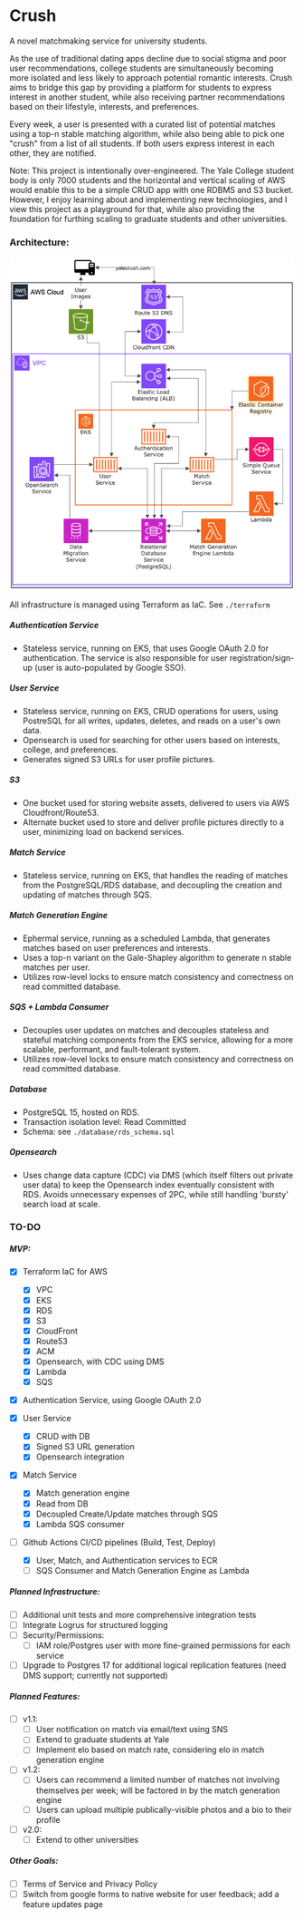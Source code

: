 # Crush

A novel matchmaking service for university students.

As the use of traditional dating apps decline due to social stigma and poor user recommendations,
college students are simultaneously becoming more isolated and less likely to approach potential
romantic interests. Crush aims to bridge this gap by providing a platform for students
to express interest in another student, while also receiving partner recommendations based
on their lifestyle, interests, and preferences.

Every week, a user is presented with a curated list of potential matches using a top-n stable
matching algorithm, while also being able to pick one "crush" from a list of all students. If both users express interest in each other, they are notified.

Note: This project is intentionally over-engineered. The Yale College student
body is only 7000 students and the horizontal and vertical scaling of AWS would enable this
to be a simple CRUD app with one RDBMS and S3 bucket. However, I enjoy learning about and
implementing new technologies, and I view this project as a playground for that, while also
providing the foundation for furthing scaling to graduate students and other universities.

### Architecture:

![Architecture](./assets/architecture.png)

All infrastructure is managed using Terraform as IaC. See `./terraform`

##### Authentication Service

- Stateless service, running on EKS, that uses Google OAuth 2.0 for authentication. The service is also responsible for
  user registration/sign-up (user is auto-populated by Google SSO).

##### User Service

- Stateless service, running on EKS, CRUD operations for users, using PostreSQL for all writes, updates, deletes, and reads on a user's
  own data.
- Opensearch is used for searching for other users based on interests, college, and preferences.
- Generates signed S3 URLs for user profile pictures.

##### S3

- One bucket used for storing website assets, delivered to users via AWS
  Cloudfront/Route53.
- Alternate bucket used to store and deliver profile pictures directly to a user, minimizing load on backend
  services.

##### Match Service

- Stateless service, running on EKS, that handles the reading of matches from the PostgreSQL/RDS
  database, and decoupling the creation and updating of matches through SQS.

##### Match Generation Engine

- Ephermal service, running as a scheduled Lambda, that generates matches based on user preferences and
  interests.
- Uses a top-n variant on the Gale-Shapley algorithm to generate n stable matches per user.
- Utilizes row-level locks to ensure match consistency and correctness on read committed database.

##### SQS + Lambda Consumer

- Decouples user updates on matches and decouples stateless and stateful matching components from the EKS service, allowing for a more scalable, performant, and fault-tolerant
  system.
- Utilizes row-level locks to ensure match consistency and correctness on read committed database.

##### Database

- PostgreSQL 15, hosted on RDS.
- Transaction isolation level: Read Committed
- Schema: see `./database/rds_schema.sql`

##### Opensearch

- Uses change data capture (CDC) via DMS (which itself filters out private user data) to keep the Opensearch index eventually consistent with
  RDS. Avoids unnecessary expenses of 2PC, while still handling 'bursty' search load at scale.

<!-- ### Deploying: -->
<!---->
<!-- - Install dependencies: -->
<!---->
<!--   - Terraform -->
<!---->
<!--   - AWS CLI -->
<!---->
<!--   - kubernetes (kubectl) -->
<!---->

### TO-DO

##### MVP:

- [x] Terraform IaC for AWS

  - [x] VPC
  - [x] EKS
  - [x] RDS
  - [x] S3
  - [x] CloudFront
  - [x] Route53
  - [x] ACM
  - [x] Opensearch, with CDC using DMS
  - [x] Lambda
  - [x] SQS

- [x] Authentication Service, using Google OAuth 2.0
- [x] User Service

  - [x] CRUD with DB
  - [x] Signed S3 URL generation
  - [x] Opensearch integration

- [x] Match Service

  - [x] Match generation engine
  - [x] Read from DB
  - [x] Decoupled Create/Update matches through SQS
  - [x] Lambda SQS consumer

- [ ] Github Actions CI/CD pipelines (Build, Test, Deploy)
  - [x] User, Match, and Authentication services to ECR
  - [ ] SQS Consumer and Match Generation Engine as Lambda

##### Planned Infrastructure:

- [ ] Additional unit tests and more comprehensive integration tests
- [ ] Integrate Logrus for structured logging
- [ ] Security/Permissions:
  - [ ] IAM role/Postgres user with more fine-grained permissions for each service
- [ ] Upgrade to Postgres 17 for additional logical replication features (need DMS
      support; currently not supported)

##### Planned Features:

- [ ] v1.1:
  - [ ] User notification on match via email/text using SNS
  - [ ] Extend to graduate students at Yale
  - [ ] Implement elo based on match rate, considering elo in match generation engine
- [ ] v1.2:
  - [ ] Users can recommend a limited number of matches not involving themselves per week; will be
        factored in by the match generation engine
  - [ ] Users can upload multiple publically-visible photos and a bio to their profile
- [ ] v2.0:
  - [ ] Extend to other universities

##### Other Goals:

- [ ] Terms of Service and Privacy Policy
- [ ] Switch from google forms to native website for user feedback; add a feature updates page

<!-- ### Motivation -->

